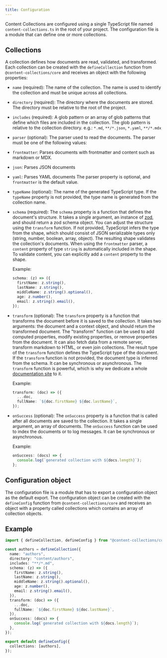 ```yaml
---
title: Configuration
---
```


Content Collections are configured using a single TypeScript file named `content-collections.ts` in the root of your project. The configuration file is a module that can define one or more collections.

## Collections

A collection defines how documents are read, validated, and transformed. Each collection can be created with the `defineCollection` function from `@content-collections/core` and receives an object with the following properties:

- `name` (required): The name of the collection. The name is used to identify the collection and must be unique across all collections.

- `directory` (required): The directory where the documents are stored. The directory must be relative to the root of the project.

- `includes` (required): A glob pattern or an array of glob patterns that define which files are included in the collection. The glob pattern is relative to the collection directory.
  e.g.: `*.md`, `**/*.json`, `*.yaml`, `**/*.mdx`

- `parser` (optional): The parser used to read the documents. The parser must be one of the following values:
- `frontmatter`: Parses documents with frontmatter and content such as markdown or MDX.
- `json`: Parses JSON documents
- `yaml`: Parses YAML documents
  The parser property is optional, and `frontmatter` is the default value.

- `typeName` (optional): The name of the generated TypeScript type. If the `typeName` property is not provided, the type name is generated from the collection name.

- `schema` (required): The `schema` property is a function that defines the document's structure. It takes a single argument, an instance of [zod](https://zod.dev/), and should return a zod schema object. You can adjust the structure using the `transform` function. If not provided, TypeScript infers the type from the shape, which should consist of JSON serializable types only (string, number, boolean, array, object). The resulting shape validates the collection's documents. When using the `frontmatter` parser, a `content` property of type `string` is automatically included in the shape. To validate content, you can explicitly add a `content` property to the shape.

  Example:

  ```ts
  schema: (z) => ({
    firstName: z.string(),
    lastName: z.string(),
    middleName: z.string().optional(),
    age: z.number(),
    email: z.string().email(),
  });
  ```

- `transform` (optional): The `transform` property is a function that transforms the document before it is saved to the collection. It takes two arguments: the document and a context object, and should return the transformed document. The "transform" function can be used to add computed properties, modify existing properties, or remove properties from the document. It can also fetch data from a remote server, transform markdown to HTML, or even join collections. The result type of the `transform` function defines the TypeScript type of the document. If the `transform` function is not provided, the document type is inferred from the schema. It can be synchronous or asynchronous. The `transform` function is powerful, which is why we dedicate a whole [documentation site](/docs/main/transform) to it.

  Example:

  ```ts
  transform: (doc) => ({
    ...doc,
    fullName: `${doc.firstName} ${doc.lastName}`,
  });
  ```

- `onSuccess` (optional): The `onSuccess` property is a function that is called after all documents are saved to the collection. It takes a single argument, an array of documents. The `onSuccess` function can be used to index the documents or to log messages. It can be synchronous or asynchronous.

  Example:

  ```ts
  onSuccess: (docs) => {
    console.log(`generated collection with ${docs.length}`);
  };
  ```

## Configuration object

The configuration file is a module that has to export a configuration object as the default export. The configuration object can be created with the `defineConfig` function from `@content-collections/core` and receives an object with a property called collections which contains an array of collection objects.

## Example

```ts
import { defineCollection, defineConfig } from "@content-collections/core";

const authors = defineCollection({
  name: "authors",
  directory: "content/authors",
  includes: "**/*.md",
  schema: (z) => ({
    firstName: z.string(),
    lastName: z.string(),
    middleName: z.string().optional(),
    age: z.number(),
    email: z.string().email(),
  }),
  transform: (doc) => ({
    ...doc,
    fullName: `${doc.firstName} ${doc.lastName}`,
  }),
  onSuccess: (docs) => {
    console.log(`generated collection with ${docs.length}`);
  },
});

export default defineConfig({
  collections: [authors],
});
```
